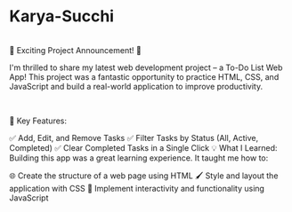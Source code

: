 # Karya-Succhi
</br>
🚀 Exciting Project Announcement! 🚀
</br>

I'm thrilled to share my latest web development project – a To-Do List Web App! This project was a fantastic opportunity to practice HTML, CSS, and JavaScript and build a real-world application to improve productivity.

</br>

📌 Key Features:
</br>

✅ Add, Edit, and Remove Tasks
✅ Filter Tasks by Status (All, Active, Completed)
✅ Clear Completed Tasks in a Single Click
💡 What I Learned:
</br>
Building this app was a great learning experience. It taught me how to:
</br>

🌐 Create the structure of a web page using HTML
🖌️ Style and layout the application with CSS
🚀 Implement interactivity and functionality using JavaScript
